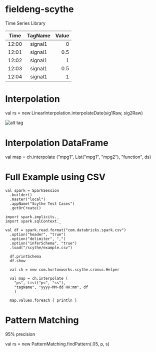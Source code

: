 # fieldeng-scythe
Time Series Library


| Time      | TagName     | Value |
| ----------|:-----------:| -----:|
| 12:00     | signal1 	  | 0     |
| 12:01     | signal1     | 0.5   |
| 12:02 	| signal1     | 1     |
| 12:03		| signal1	  | 0.5   |
| 12:04		| signal1	  | 1     |	


# Interpolation

val rs = new LinearInterpolation.interpolateDate(sig1Raw, sig2Raw)


![alt tag](https://github.com/hortonworks/fieldeng-scythe/blob/master/linear-tables.png)


# Interpolation DataFrame

val map = ch.interpolate ("mpg1", List("mpg1", "mpg2"), "function", ds)

# Full Example using CSV

    val spark = SparkSession
      .builder()
      .master("local")
      .appName("Scythe Test Cases")
      .getOrCreate()

    import spark.implicits._
    import spark.sqlContext._

    val df = spark.read.format("com.databricks.spark.csv")
      .option("header", "true")
      .option("delimiter", ",")
      .option("inferSchema", "true")
      .load("/scythe/example.csv")
    
      df.printSchema
      df.show
      
      val ch = new com.hortonworks.scythe.cronus.Helper
      
      val map = ch.interpolate (
        "ps", List("ps", "ss"), 
        "tagName", "yyyy-MM-dd HH:mm", df
        )
        
      map.values.foreach { println }



# Pattern Matching
95% precision

val rs = new PatternMatching.findPattern(.05, p, s)
